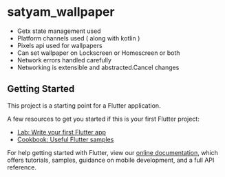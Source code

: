 # satyam_wallpaper

- Getx state management used
- Platform channels used ( along with  kotlin )
- Pixels api used for wallpapers
- Can set wallpaper on Lockscreen or Homescreen or both
- Network errors handled carefully
- Networking is extensible and abstracted.Cancel changes


## Getting Started

This project is a starting point for a Flutter application.

A few resources to get you started if this is your first Flutter project:

- [Lab: Write your first Flutter app](https://flutter.dev/docs/get-started/codelab)
- [Cookbook: Useful Flutter samples](https://flutter.dev/docs/cookbook)

For help getting started with Flutter, view our
[online documentation](https://flutter.dev/docs), which offers tutorials,
samples, guidance on mobile development, and a full API reference.
